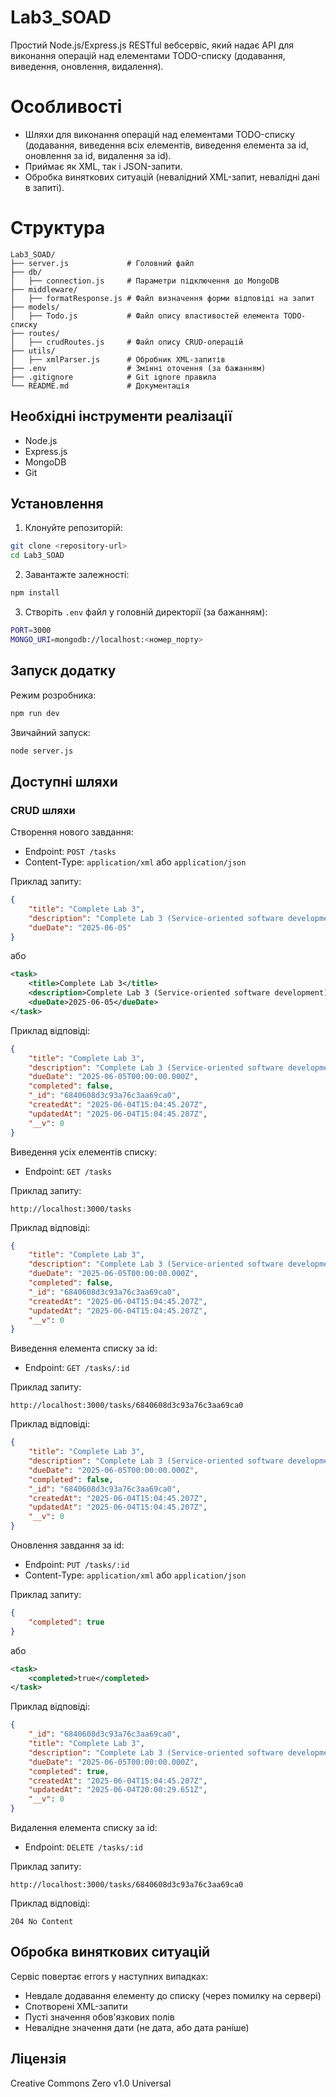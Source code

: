 # Lab3_SOAD
Простий Node.js/Express.js RESTful вебсервіс, який надає API для виконання операцій над елементами TODO-списку (додавання, виведення, оновлення, видалення).

# Особливості
- Шляхи для виконання операцій над елементами TODO-списку (додавання, виведення всіх елементів, виведення елемента за id, оновлення за id, видалення за id).
- Приймає як XML, так і JSON-запити.
- Обробка виняткових ситуацій (невалідний XML-запит, невалідні дані в запиті).

# Структура

```
Lab3_SOAD/
├── server.js             # Головний файл
├── db/
│   ├── connection.js     # Параметри підключення до MongoDB
├── middleware/
│   ├── formatResponse.js # Файл визначення форми відповіді на запит
├── models/
│   ├── Todo.js           # Файл опису властивостей елемента TODO-списку
├── routes/
│   ├── crudRoutes.js     # Файл опису CRUD-операцій
├── utils/
│   ├── xmlParser.js      # Обробник XML-запитів
├── .env                  # Змінні оточення (за бажанням)
├── .gitignore            # Git ignore правила
└── README.md             # Документація
```

## Необхідні інструменти реалізації

- Node.js
- Express.js
- MongoDB
- Git

## Установлення

1. Клонуйте репозиторій:

```bash
git clone <repository-url>
cd Lab3_SOAD
```

2. Завантажте залежності:

```bash
npm install
```

3. Створіть `.env` файл у головній директорії (за бажанням):

```bash
PORT=3000
MONGO_URI=mongodb://localhost:<номер_порту>
```

## Запуск додатку

Режим розробника:

```bash
npm run dev
```

Звичайний запуск:

```bash
node server.js
```

## Доступні шляхи

### CRUD шляхи

Створення нового завдання:

- Endpoint: `POST /tasks`
- Content-Type: `application/xml` або `application/json`

Приклад запиту:

```json
{
    "title": "Complete Lab 3",
    "description": "Complete Lab 3 (Service-oriented software development)",
    "dueDate": "2025-06-05"
}
```

або

```xml
<task>
    <title>Complete Lab 3</title>
    <description>Complete Lab 3 (Service-oriented software development)</description>
    <dueDate>2025-06-05</dueDate>
</task>
```

Приклад відповіді:

```json
{
    "title": "Complete Lab 3",
    "description": "Complete Lab 3 (Service-oriented software development)",
    "dueDate": "2025-06-05T00:00:00.000Z",
    "completed": false,
    "_id": "6840608d3c93a76c3aa69ca0",
    "createdAt": "2025-06-04T15:04:45.207Z",
    "updatedAt": "2025-06-04T15:04:45.207Z",
    "__v": 0
}
```

Виведення усіх елементів списку:

- Endpoint: `GET /tasks`

Приклад запиту:

```url
http://localhost:3000/tasks
```

Приклад відповіді:

```json
{
    "title": "Complete Lab 3",
    "description": "Complete Lab 3 (Service-oriented software development)",
    "dueDate": "2025-06-05T00:00:00.000Z",
    "completed": false,
    "_id": "6840608d3c93a76c3aa69ca0",
    "createdAt": "2025-06-04T15:04:45.207Z",
    "updatedAt": "2025-06-04T15:04:45.207Z",
    "__v": 0
}
```

Виведення елемента списку за id:

- Endpoint: `GET /tasks/:id`

Приклад запиту:

```url
http://localhost:3000/tasks/6840608d3c93a76c3aa69ca0
```

Приклад відповіді:

```json
{
    "title": "Complete Lab 3",
    "description": "Complete Lab 3 (Service-oriented software development)",
    "dueDate": "2025-06-05T00:00:00.000Z",
    "completed": false,
    "_id": "6840608d3c93a76c3aa69ca0",
    "createdAt": "2025-06-04T15:04:45.207Z",
    "updatedAt": "2025-06-04T15:04:45.207Z",
    "__v": 0
}
```

Оновлення завдання за id:

- Endpoint: `PUT /tasks/:id`
- Content-Type: `application/xml` або `application/json`

Приклад запиту:

```json
{
    "completed": true
}
```

або

```xml
<task>
    <completed>true</completed>
</task>
```

Приклад відповіді:

```json
{
    "_id": "6840608d3c93a76c3aa69ca0",
    "title": "Complete Lab 3",
    "description": "Complete Lab 3 (Service-oriented software development)",
    "dueDate": "2025-06-05T00:00:00.000Z",
    "completed": true,
    "createdAt": "2025-06-04T15:04:45.207Z",
    "updatedAt": "2025-06-04T20:00:29.651Z",
    "__v": 0
}
```

Видалення елемента списку за id:

- Endpoint: `DELETE /tasks/:id`

Приклад запиту:

```url
http://localhost:3000/tasks/6840608d3c93a76c3aa69ca0
```

Приклад відповіді:

```text
204 No Content
```

## Обробка виняткових ситуацій

Сервіс повертає errors у наступних випадках:

- Невдале додавання елементу до списку (через помилку на сервері)
- Спотворені XML-запити
- Пусті значення обов'язкових полів
- Невалідне значення дати (не дата, або дата раніше)

## Ліцензія

Creative Commons Zero v1.0 Universal